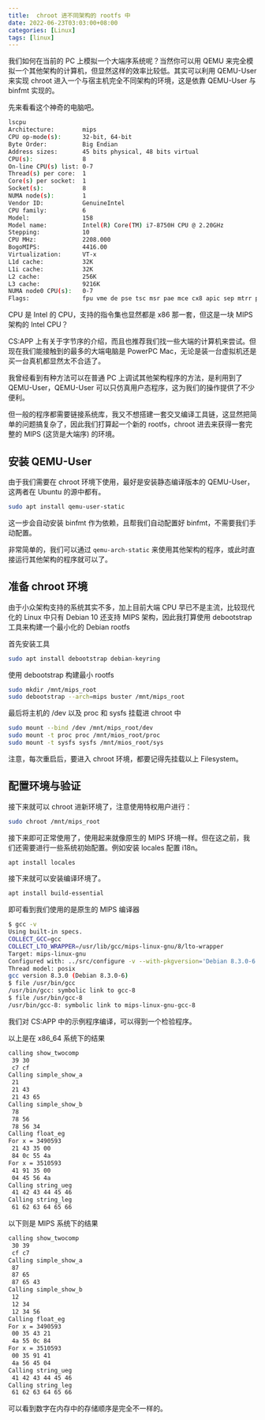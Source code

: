 ```yaml
---
title:  chroot 进不同架构的 rootfs 中
date: 2022-06-23T03:03:00+08:00
categories: [Linux]
tags: [linux]
---
```


我们如何在当前的 PC 上模拟一个大端序系统呢？当然你可以用 QEMU 来完全模拟一个其他架构的计算机，但显然这样的效率比较低。其实可以利用 QEMU-User 来实现 chroot 进入一个与宿主机完全不同架构的环境，这是依靠 QEMU-User 与 binfmt 实现的。

<!--more-->

先来看看这个神奇的电脑吧。

```sh
lscpu
Architecture:        mips
CPU op-mode(s):      32-bit, 64-bit
Byte Order:          Big Endian
Address sizes:       45 bits physical, 48 bits virtual
CPU(s):              8
On-line CPU(s) list: 0-7
Thread(s) per core:  1
Core(s) per socket:  1
Socket(s):           8
NUMA node(s):        1
Vendor ID:           GenuineIntel
CPU family:          6
Model:               158
Model name:          Intel(R) Core(TM) i7-8750H CPU @ 2.20GHz
Stepping:            10
CPU MHz:             2208.000
BogoMIPS:            4416.00
Virtualization:      VT-x
L1d cache:           32K
L1i cache:           32K
L2 cache:            256K
L3 cache:            9216K
NUMA node0 CPU(s):   0-7
Flags:               fpu vme de pse tsc msr pae mce cx8 apic sep mtrr pge mca cmov pat pse36 clflush mmx fxsr sse sse2 ss syscall nx pdpe1gb rdtscp lm constant_tsc arch_perfmon nopl xtopology tsc_reliable nonstop_tsc cpuid tsc_known_freq pni pclmulqdq vmx ssse3 fma cx16 pcid sse4_1 sse4_2 x2apic movbe popcnt tsc_deadline_timer aes xsave avx f16c rdrand hypervisor lahf_lm abm 3dnowprefetch cpuid_fault invpcid_single pti ssbd ibrs ibpb stibp tpr_shadow vnmi ept vpid fsgsbase tsc_adjust bmi1 avx2 smep bmi2 invpcid rdseed adx smap clflushopt xsaveopt xsavec xgetbv1 xsaves arat md_clear flush_l1d arch_capabilities
```

CPU 是 Intel 的 CPU，支持的指令集也显然都是 x86 那一套，但这是一块 MIPS 架构的 Intel CPU？

CS:APP 上有关于字节序的介绍，而且也推荐我们找一些大端的计算机来尝试。但现在我们能接触到的最多的大端电脑是 PowerPC Mac，无论是装一台虚拟机还是买一台真机都显然太不合适了。

我曾经看到有种方法可以在普通 PC 上调试其他架构程序的方法，是利用到了 QEMU-User，QEMU-User 可以只仿真用户态程序，这为我们的操作提供了不少便利。

但一般的程序都需要链接系统库，我又不想搭建一套交叉编译工具链，这显然把简单的问题搞复杂了，因此我们打算起一个新的 rootfs，chroot 进去来获得一套完整的 MIPS (这货是大端序) 的环境。

## 安装 QEMU-User

由于我们需要在 chroot 环境下使用，最好是安装静态编译版本的 QEMU-User，这两者在 Ubuntu 的源中都有。

```sh
sudo apt install qemu-user-static
```

这一步会自动安装 binfmt 作为依赖，且帮我们自动配置好 binfmt，不需要我们手动配置。

非常简单的，我们可以通过 `qemu-arch-static` 来使用其他架构的程序，或此时直接运行其他架构的程序就可以了。

## 准备 chroot 环境

由于小众架构支持的系统其实不多，加上目前大端 CPU 早已不是主流，比较现代化的 Linux 中只有 Debian 10 还支持 MIPS 架构，因此我打算使用 debootstrap 工具来构建一个最小化的 Debian rootfs

首先安装工具

```sh
sudo apt install debootstrap debian-keyring
```

使用 debootstrap 构建最小 rootfs

```sh
sudo mkdir /mnt/mips_root
sudo debootstrap --arch=mips buster /mnt/mips_root
```

最后将主机的 /dev 以及 proc 和 sysfs 挂载进 chroot 中

```sh
sudo mount --bind /dev /mnt/mips_root/dev
sudo mount -t proc proc /mnt/mios_root/proc
sudo mount -t sysfs sysfs /mnt/mios_root/sys
```

注意，每次重启后，要进入 chroot 环境，都要记得先挂载以上 Filesystem。

## 配置环境与验证

接下来就可以 chroot 进新环境了，注意使用特权用户进行：

```sh
sudo chroot /mnt/mips_root
```

接下来即可正常使用了，使用起来就像原生的 MIPS 环境一样。但在这之前，我们还需要进行一些系统初始配置。例如安装 locales 配置 i18n。

```sh
apt install locales 
```

接下来就可以安装编译环境了。

```sh
apt install build-essential
```

即可看到我们使用的是原生的 MIPS 编译器

```sh
$ gcc -v
Using built-in specs.
COLLECT_GCC=gcc
COLLECT_LTO_WRAPPER=/usr/lib/gcc/mips-linux-gnu/8/lto-wrapper
Target: mips-linux-gnu
Configured with: ../src/configure -v --with-pkgversion='Debian 8.3.0-6' --with-bugurl=file:///usr/share/doc/gcc-8/README.Bugs --enable-languages=c,ada,c++,go,d,fortran,objc,obj-c++ --prefix=/usr --with-gcc-major-version-only --program-suffix=-8 --program-prefix=mips-linux-gnu- --enable-shared --enable-linker-build-id --libexecdir=/usr/lib --without-included-gettext --enable-threads=posix --libdir=/usr/lib --enable-nls --enable-clocale=gnu --enable-libstdcxx-debug --enable-libstdcxx-time=yes --with-default-libstdcxx-abi=new --enable-gnu-unique-object --disable-libitm --disable-libsanitizer --disable-libquadmath --disable-libquadmath-support --enable-plugin --enable-default-pie --with-system-zlib --disable-libphobos --enable-multiarch --disable-werror --enable-multilib --with-arch-32=mips32r2 --with-fp-32=xx --with-lxc1-sxc1=no --enable-targets=all --with-arch-64=mips64r2 --enable-checking=release --build=mips-linux-gnu --host=mips-linux-gnu --target=mips-linux-gnu
Thread model: posix
gcc version 8.3.0 (Debian 8.3.0-6) 
$ file /usr/bin/gcc
/usr/bin/gcc: symbolic link to gcc-8
$ file /usr/bin/gcc-8
/usr/bin/gcc-8: symbolic link to mips-linux-gnu-gcc-8
```

我们对 CS:APP 中的示例程序编译，可以得到一个检验程序。

以上是在 x86_64 系统下的结果

```sh
calling show_twocomp
 39 30
 c7 cf
Calling simple_show_a
 21
 21 43
 21 43 65
Calling simple_show_b
 78
 78 56
 78 56 34
Calling float_eg
For x = 3490593
 21 43 35 00
 84 0c 55 4a
For x = 3510593
 41 91 35 00
 04 45 56 4a
Calling string_ueg
 41 42 43 44 45 46
Calling string_leg
 61 62 63 64 65 66
```

以下则是 MIPS 系统下的结果

```sh
calling show_twocomp
 30 39
 cf c7
Calling simple_show_a
 87
 87 65
 87 65 43
Calling simple_show_b
 12
 12 34
 12 34 56
Calling float_eg
For x = 3490593
 00 35 43 21
 4a 55 0c 84
For x = 3510593
 00 35 91 41
 4a 56 45 04
Calling string_ueg
 41 42 43 44 45 46
Calling string_leg
 61 62 63 64 65 66
```

可以看到数字在内存中的存储顺序是完全不一样的。
